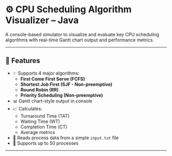 # ⚙️ CPU Scheduling Algorithm Visualizer – Java

A console-based simulator to visualize and evaluate key CPU scheduling algorithms with real-time Gantt chart output and performance metrics.

---

## 🚀 Features

- ✨ Supports 4 major algorithms:
  - **First Come First Serve (FCFS)**
  - **Shortest Job First (SJF - Non-preemptive)**
  - **Round Robin (RR)**
  - **Priority Scheduling (Non-preemptive)**
- 📊 Gantt chart-style output in console
- 📈 Calculates:
  - Turnaround Time (TAT)
  - Waiting Time (WT)
  - Completion Time (CT)
  - Average metrics
- 📂 Reads process data from a simple `input.txt` file
- 🧠 Supports up to 50 processes

---

